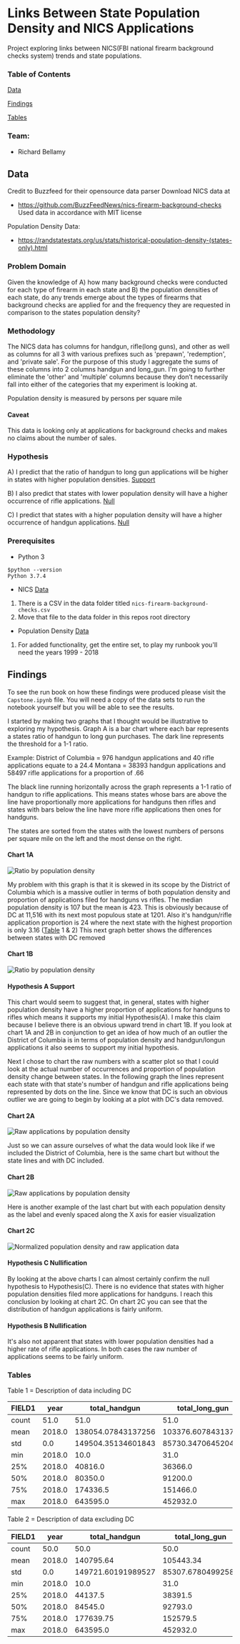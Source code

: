 # Links Between State Population Density and NICS Applications 
Project exploring links between NICS(FBI national firearm background checks system) trends and state populations.

### Table of Contents
[Data](#Data)

[Findings](#Findings)

[Tables](#Tables)

### Team:

- Richard Bellamy

## Data
Credit to Buzzfeed for their opensource data parser
Download NICS data at
 - https://github.com/BuzzFeedNews/nics-firearm-background-checks
Used data in accordance with MIT license


Population Density Data:
 - https://randstatestats.org/us/stats/historical-population-density-(states-only).html

### Problem Domain
Given the knowledge of A) how many background checks were conducted for each type of firearm in each state and B) the population densities of each state, do any trends emerge about the types of firearms that background checks are applied for and the frequency they are requested in comparison to the states population density?

### Methodology
The NICS data has columns for handgun, rifle(long guns), and other as well as columns for all 3 with various prefixes such as 'prepawn', 'redemption', and 'private sale'.  For the purpose of this study I aggregate the sums of these columns into 2 columns handgun and long_gun. I'm going to further eliminate the 'other' and 'multiple' columns because they don’t necessarily fall into either of the categories that my experiment is looking at.
 
Population density is measured by persons per square mile

#### Caveat
This data is looking only at applications for background checks and makes no claims about the number of sales.

### Hypothesis
A) I predict that the ratio of handgun to long gun applications will be higher in states with higher population densities. [Support](#Hypothesis-A-Support)
 
B) I also predict that states with lower population density will have a higher occurrence of rifle applications. [Null](#Hypothesis-B-Nullification)
 
C) I predict that states with a higher population density will have a higher occurrence of handgun applications. [Null](#Hypothesis-C-Nullification)

### Prerequisites

- Python 3

```
$python --version
Python 3.7.4
```

- NICS [Data](#Data)
1. There is a CSV in the data folder titled `nics-firearm-background-checks.csv`
2. Move that file to the data folder in this repos root directory

- Population Density [Data](#Data)
1. For added functionality, get the entire set, to play my runbook you'll need the years 1999 - 2018

## Findings
To see the run book on how these findings were produced please visit the `Capstone.ipynb` file.  You will need a copy of the data sets to run the notebook yourself but you will be able to see the results.
 
I started by making two graphs that I thought would be illustrative to exploring my hypothesis. Graph A is a bar chart where each bar represents a states ratio of handgun to long gun purchases.  The dark line represents the threshold for a 1-1 ratio.
 
Example:
   District of Columbia = 976 handgun applications and 40 rifle applications equate to a 24.4
   Montana = 38393 handgun applications and 58497 rifle applications for a proportion of .66
 
The black line running horizontally across the graph represents a 1-1 ratio of handgun to rifle applications.  This means states whose bars are above the line have proportionally more applications for handguns then rifles and states with bars below the line have more rifle applications then ones for handguns.
 
The states are sorted from the states with the lowest numbers of persons per square mile on the left and the most dense on the right.

#### Chart 1A
<img alt="Ratio by population density" src='graphs/bar.png'>

My problem with this graph is that it is skewed in its scope by the District of Columbia which is a massive outlier in terms of both population density and proportion of applications filed for handguns vs rifles.  The median population density is 107 but the mean is 423. This is obviously because of DC at 11,516 with its next most populous state at 1201. Also it's handgun/rifle application proportion is 24 where the next state with the highest proportion is only 3.16 ([Table](#Tables) 1 & 2)  This next graph better shows the differences between states with DC removed

#### Chart 1B
<img alt="Ratio by population density" src='graphs/bar-noDC.png'>

#### Hypothesis A Support
This chart would seem to suggest that, in general, states with higher population density have a higher proportion of applications for handguns to rifles which means it supports my initial Hypothesis(A).  I make this claim because I believe there is an obvious upward trend in chart 1B.  If you look at chart 1A and 2B in conjunction to get an idea of how much of an outlier the District of Columbia is in terms of population density and handgun/longun applications it also seems to support my initial hypothesis.

Next I chose to chart the raw numbers with a scatter plot so that I could look at the actual number of occurrences and proportion of population density change between states.  In the following graph the lines represent each state with that state's number of handgun and rifle applications being represented by dots on the line.  Since we know that DC is such an obvious outlier we are going to begin by looking at a plot with DC's data removed.
 
#### Chart 2A
<img alt="Raw applications by population density" src='graphs/scatter.png'>

Just so we can assure ourselves of what the data would look like if we included the District of Columbia, here is the same chart but without the state lines and with DC included.

#### Chart 2B
<img alt="Raw applications by population density" src='graphs/scatter-withDC.png'>

Here is another example of the last chart but with each population density as the label and evenly spaced along the X axis for easier visualization

#### Chart 2C
<img alt="Normalized population density and raw application data" src='graphs/norm-scatter-withDC.png'>

#### Hypothesis C Nullification
By looking at the above charts I can almost certainly confirm the null hypothesis to Hypothesis(C).  There is no evidence that states with higher population densities filed more applications for handguns.  I reach this conclusion by looking at chart 2C.  On chart 2C you can see that the distribution of handgun applications is fairly uniform. 
 
#### Hypothesis B Nullification
It's also not apparent that states with lower population densities had a higher rate of rifle applications.  In both cases the raw number of applications seems to be fairly uniform.



### Tables
Table 1 = Description of data including DC

|FIELD1|year  |total_handgun     |total_long_gun    |pop_density       |handgun/long_gun   |
|------|------|------------------|------------------|------------------|-------------------|
|count |51.0  |51.0              |51.0              |51.0              |51.0               |
|mean  |2018.0|138054.07843137256|103376.60784313726|423.35861745098043|1.6540754923677627 |
|std   |0.0   |149504.35134601843|85730.34706452048 |1605.7997009585968|3.297578803277349  |
|min   |2018.0|10.0              |31.0              |1.28934           |0.07050341075900181|
|25%   |2018.0|40816.0           |36366.0           |49.28428          |0.9026160053394    |
|50%   |2018.0|80350.0           |91200.0           |107.04415         |1.1951771451060367 |
|75%   |2018.0|174336.5          |151466.0          |225.18950999999998|1.494311656277248  |
|max   |2018.0|643595.0          |452932.0          |11515.65574       |24.4               |


Table 2 = Description of data excluding DC

|FIELD1|year  |total_handgun     |total_long_gun    |pop_density       |handgun/long_gun   |
|------|------|------------------|------------------|------------------|-------------------|
|count |50.0  |50.0              |50.0              |50.0              |50.0               |
|mean  |2018.0|140795.64         |105443.34         |201.51267500000003|1.199157002215119  |
|std   |0.0   |149721.60191989527|85307.67804992583 |264.5673177684518 |0.5710118989817893 |
|min   |2018.0|10.0              |31.0              |1.28934           |0.07050341075900181|
|25%   |2018.0|44137.5           |38391.5           |46.46945          |0.8928885698273171 |
|50%   |2018.0|84545.0           |92793.0           |107.008805        |1.1934184019619565 |
|75%   |2018.0|177639.75         |152579.5          |219.6491175       |1.4740263060688625 |
|max   |2018.0|643595.0          |452932.0          |1201.0947800000001|3.1627863509456446 |


